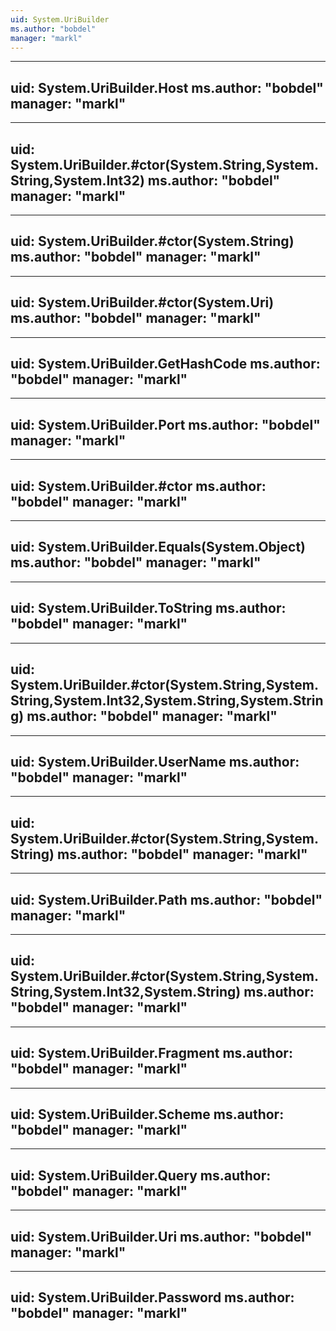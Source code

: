 ```yaml
---
uid: System.UriBuilder
ms.author: "bobdel"
manager: "markl"
---
```


---
uid: System.UriBuilder.Host
ms.author: "bobdel"
manager: "markl"
---

---
uid: System.UriBuilder.#ctor(System.String,System.String,System.Int32)
ms.author: "bobdel"
manager: "markl"
---

---
uid: System.UriBuilder.#ctor(System.String)
ms.author: "bobdel"
manager: "markl"
---

---
uid: System.UriBuilder.#ctor(System.Uri)
ms.author: "bobdel"
manager: "markl"
---

---
uid: System.UriBuilder.GetHashCode
ms.author: "bobdel"
manager: "markl"
---

---
uid: System.UriBuilder.Port
ms.author: "bobdel"
manager: "markl"
---

---
uid: System.UriBuilder.#ctor
ms.author: "bobdel"
manager: "markl"
---

---
uid: System.UriBuilder.Equals(System.Object)
ms.author: "bobdel"
manager: "markl"
---

---
uid: System.UriBuilder.ToString
ms.author: "bobdel"
manager: "markl"
---

---
uid: System.UriBuilder.#ctor(System.String,System.String,System.Int32,System.String,System.String)
ms.author: "bobdel"
manager: "markl"
---

---
uid: System.UriBuilder.UserName
ms.author: "bobdel"
manager: "markl"
---

---
uid: System.UriBuilder.#ctor(System.String,System.String)
ms.author: "bobdel"
manager: "markl"
---

---
uid: System.UriBuilder.Path
ms.author: "bobdel"
manager: "markl"
---

---
uid: System.UriBuilder.#ctor(System.String,System.String,System.Int32,System.String)
ms.author: "bobdel"
manager: "markl"
---

---
uid: System.UriBuilder.Fragment
ms.author: "bobdel"
manager: "markl"
---

---
uid: System.UriBuilder.Scheme
ms.author: "bobdel"
manager: "markl"
---

---
uid: System.UriBuilder.Query
ms.author: "bobdel"
manager: "markl"
---

---
uid: System.UriBuilder.Uri
ms.author: "bobdel"
manager: "markl"
---

---
uid: System.UriBuilder.Password
ms.author: "bobdel"
manager: "markl"
---
